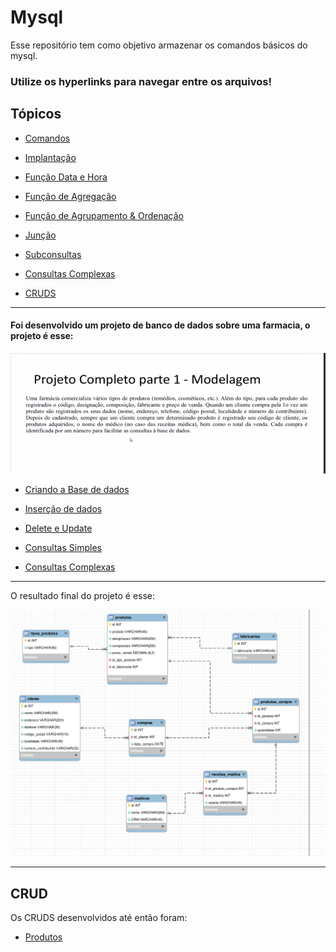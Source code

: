 # Mysql

Esse repositório tem como objetivo armazenar os comandos básicos do mysql.

### Utilize os hyperlinks para navegar entre os arquivos! 

## Tópicos

- [Comandos](/mysql/comandos.md)

- [Implantação](/mysql/secao04.sql)

- [Função Data e Hora](/mysql/data_e_hora.sql)

- [Função de Agregação](/mysql/func_agregacao.sql)

- [Função de Agrupamento & Ordenação](/mysql/func_agrupamento_&_ordenacao.sql)

- [Junção](/mysql/juncao.sql)

- [Subconsultas](/mysql/subconsultas.sql)

- [Consultas Complexas](/mysql/secao05.sql)

- [CRUDS](/mysql/CRUDS/README.md)

---

#### Foi desenvolvido um projeto de banco de dados sobre uma farmacia, o projeto é esse: 

![Projeto](/Banco%20de%20Dados%20Relacionais/mysql/projeto/projeto.png)


- [Criando a Base de dados](/mysql/projeto/criando_data_base.sql)

- [Inserção de dados](/mysql/projeto/inserindo_dados_na_tabela.sql)

- [Delete e Update](/mysql/projeto/delete_e_update.sql)

- [Consultas Simples](/mysql/projeto/consultas_simples.sql)

- [Consultas Complexas](/mysql/projeto/consulta_complexa.sql)

---

O resultado final do projeto é esse:

![Resultado](/Banco%20de%20Dados%20Relacionais/mysql/projeto/farmacia.png)

---

## CRUD

Os CRUDS desenvolvidos até então foram:

- [Produtos](/Banco%20de%20Dados%20Relacionais/mysql/CRUDS/produtos/README.md)